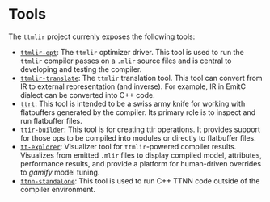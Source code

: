 # Tools

The `ttmlir` project currenly exposes the following tools:

- [`ttmlir-opt`](./ttmlir-opt.md): The `ttmlir` optimizer driver. This tool is used to run the `ttmlir` compiler passes on a `.mlir` source files and is central to developing and testing the compiler.
- [`ttmlir-translate`](./ttmlir-translate.md): The `ttmlir` translation tool. This tool can convert from IR to external representation (and inverse). For example, IR in EmitC dialect can be converted into C++ code.
- [`ttrt`](./ttrt.md): This tool is intended to be a swiss army knife for working with flatbuffers generated by the compiler. Its primary role is to inspect and run flatbuffer files.
- [`ttir-builder`](./ttir-builder.md): This tool is for creating ttir operations. It provides support for those ops to be compiled into modules or directly to flatbuffer files.
- [`tt-explorer`](./tt-explorer/tt-explorer.md): Visualizer tool for `ttmlir`-powered compiler results. Visualizes from emitted `.mlir` files to display compiled model, attributes, performance results, and provide a platform for human-driven overrides to _gamify_ model tuning.
- [`ttnn-standalone`](./ttnn-standalone.md): This tool is used to run C++ TTNN code outside of the compiler environment.
